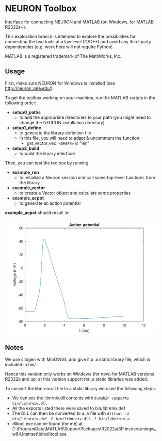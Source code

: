 # NEURON Toolbox

Interface for connecting NEURON and MATLAB (on Windows, for MATLAB R2022a+).

This exploration branch is intended to explore the possibilities for 
connecting the two tools at a low level (C/C++) and avoid any third-party 
dependencies (e.g. work here will not require Python).

MATLAB is a registered trademark of The MathWorks, Inc. 

## Usage

First, make sure NEURON for Windows is installed (see http://neuron.yale.edu/).

To get the toolbox working on your machine, run the MATLAB scripts in the following order:
- **setup0_paths** 
    - to add the appropriate directories to your path (you might need to
      change the NEURON installation directory)
- **setup1_define**
    - to generate the library definition file
    - in this file, you will need to adapt & uncomment the function:
        - get_vector_vec: `<SHAPE>` is "len"
- **setup2_build**
    - to build the library interface

Then, you can test the toolbox by running:
- **example_run** 
    - to initialize a Neuron session and call some top-level functions from the library
- **example_vector** 
    - to create a Vector object and calculate some properties
- **example_acpot** 
    - to generate an action potential

**example_acpot** should result in:

![Action potential](doc/acpot.jpg)

## Notes

We use clibgen with MinGW64, and give it a .a static library file, 
which is included in bin/.

Hence this version only works on Windows (for now) for MATLAB versions 
R2022a and up; at this version support for .a static libraries was added. 

To convert the libnrniv.dll file to a static library we used the following
steps:
- We can see the libnrniv.dll contents with `dumpbin /exports bin/libnrniv.dll`
- All the exports listed there were saved to bin/libnrniv.def
- The DLL can then be converted to a .a file with `dlltool -d bin/libnrniv.def -D bin/libnrniv.dll -l bin/libnrniv.a`
- dlltool.exe can be found (for me) at C:\ProgramData\MATLAB\SupportPackages\R2022a\3P.instrset\mingw_w64.instrset\bin\dlltool.exe

